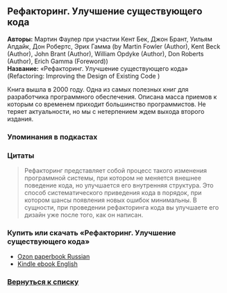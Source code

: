 ## Рефакторинг. Улучшение существующего кода 
**Авторы:** Мартин Фаулер при участии Кент Бек, Джон Брант, Уильям Апдайк, Дон Робертс, Эрих Гамма (by Martin Fowler  (Author), Kent Beck  (Author), John Brant (Author), William Opdyke (Author), Don Roberts (Author), Erich Gamma (Foreword)) <br />
**Название:** «Рефакторинг. Улучшение существующего кода» (Refactoring: Improving the Design of Existing Code ) <br />

Книга вышла в 2000 году. Одна из самых полезных книг для разработчика программного обеспечения. Описана масса приемов к которым со временем приходит большинство программистов. Не теряет актуальности, но мы с нетерпением ждем выхода второго издания.

### Упоминания в подкастах

### Цитаты

> Рефакторинг представляет собой процесс такого изменения программной системы, при котором не меняется внешнее поведение кода, но улучшается его внутренняя структура. Это способ систематического приведения кода в порядок, при котором шансы появления новых ошибок минимальны. В сущности, при проведении рефакторинга кода вы улучшаете его дизайн уже после того, как он написан.

### Купить или скачать «Рефакторинг. Улучшение существующего кода»  
* [Ozon paperbook Russian](https://www.ozon.ru/context/detail/id/1308678/)
* [Kindle ebook English](https://www.amazon.com/Refactoring-Improving-Existing-Addison-Wesley-Technology-ebook/dp/B007WTFWJ6)


### [Вернуться к списку](https://github.com/golodnyj/TheBestITBooks)